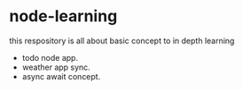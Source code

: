 # node-learning

this respository is all about basic concept to in depth learning

- todo node app.
- weather app sync.
- async await concept.

